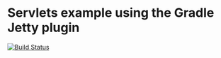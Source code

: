 # Servlets example using the Gradle Jetty plugin

[![Build Status](https://travis-ci.org/acamino/servlets-quickstart.svg?branch=master)](https://travis-ci.org/acamino/servlets-quickstart)
